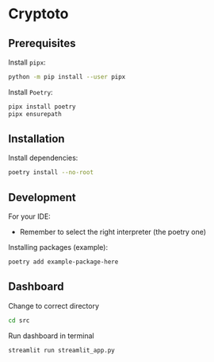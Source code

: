 # Cryptoto

## Prerequisites

Install `pipx`:
```bash
python -m pip install --user pipx
```

Install `Poetry`:
```bash
pipx install poetry
pipx ensurepath
```

## Installation

Install dependencies:
```bash
poetry install --no-root
```

## Development

For your IDE:
- Remember to select the right interpreter (the poetry one)

Installing packages (example):
```bash
poetry add example-package-here
```

## Dashboard 

Change to correct directory
```bash
cd src
```

Run dashboard in terminal 
```bash
streamlit run streamlit_app.py 
```

